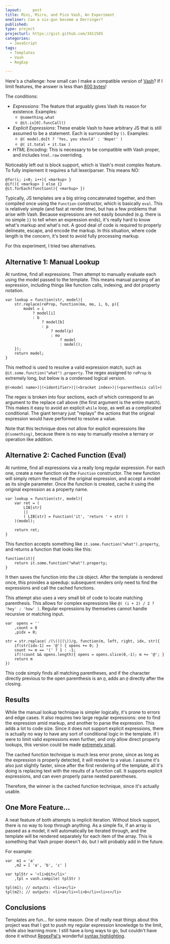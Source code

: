 ```yaml
---
layout:     post
title: Mini, Micro, and Pico Vash, An Experiment
oneliner: Can a six-gun become a Derringer?
published: 
type: project
projecturl: https://gist.github.com/3411585
categories: 
  - JavaScript 
tags:       
  - Templates
  - Vash
  - RegExp

---
```


Here's a challenge: how small can I make a compatible version of [Vash][]? If I limit features, the answer is less than [800 bytes][]!

The conditions:

* _Expressions_: The feature that arguably gives Vash its reason for existence. Examples:
	* `@something.what`
    * `@it.is[0].funcCall()`
* _Explicit Expressions_: These enable Vash to have arbitrary JS that is still assumed to be a statement. Each is surrounded by `()`. Examples:
	* `@( model.doIt ? 'Yes, you should' : 'Nope!' )`
	* `@( it.total + it.tax )` 
* _HTML Encoding_: This is necessary to be compatible with Vash proper, and includes `html.raw` overriding.

Noticeably left out is block support, which is Vash's most complex feature. To fully implement it requires a full lexer/parser. This means NO:

	@for(i; i<0; i++){ <markup> }
	@if(){ <markup> } else {}
	@it.forEach(function(){ <markup> })

Typically, JS templates are a big string concatenated together, and then compiled once using the `Function` constructor, which is basically `eval`. This is relatively simple (and fast at render time), but has a few problems that arise with Vash. Because expressions are not easily bounded (e.g. there is no simple `}}` to tell when an expression ends), it's really hard to know what's markup and what's not. A good deal of code is required to properly delineate, escape, and encode the markup. In this situation, where code length is the concern, it's best to avoid fully processing markup.

For this experiment, I tried two alternatives.

Alternative 1: Manual Lookup
----------------------------

At runtime, find all expressions. Then attempt to manually evaluate each using the model passed to the template. This means manual parsing of an expression, including things like function calls, indexing, and dot property notation.

	var lookup = function(str, model){
		str.replace(reProp, function(ma, mo, i, b, p){ 
			model = i 
				? model[i] 
				: b 
					? model[b] 
					: p 
						? model(p) 
						: mo 
							? model 
							: model();
		});
		return model;
	}

This method is used to resolve a valid expression match, such as `@it.some.function("what").property`. The regex assigned to `reProp` is extremely long, but below is a condensed logical version.

	@(<model name>)|(<identifier>)|(<bracket index>)|(<parenthesis call>)

The regex is broken into four sections, each of which correspond to an argument to the replace call above (the first argument is the entire match). This makes it easy to avoid an explicit `while` loop, as well as a complicated conditional. The giant ternary just "replays" the actions that the original expression would have performed to resolve a value.

Note that this technique does not allow for explicit expressions like `@(something)`, because there is no way to manually resolve a ternary or operation like addition.

Alternative 2: Cached Function (Eval)
-------------------------------------

At runtime, find all expressions via a really long regular expression. For each one, create a new function via the `Function` constructor. The new function will simply return the result of the original expression, and accept a model as its single parameter. Once the function is created, cache it using the original expression as a property name.

	var lookup = function(str, model){
		var ret = ( 
			LIB[str] 
			|| 
			( LIB[str] = Function('it', 'return ' + str) )
		)(model);

		return ret;
	}

This function accepts something like `it.some.function("what").property`, and returns a function that looks like this:

	function(it){
		return it.some.function("what").property;
	}

It then saves the function into the `LIB` object. After the template is rendered once, this provides a speedup: subsequent renders only need to find the expressions and call the cached functions.

This attempt also uses a very small bit of code to locate matching parenthesis. This allows for complex expressions like `@( (i + 2) / 2 ? 'hey' : 'how' )`. Regular expressions by themselves cannot handle recursive or matching input.

	var  opens = ''
		,count = 0
		,pidx = 0;

	str = str.replace( /(\()|(\))/g, function(m, left, right, idx, str){
		if(str[idx-1] == '@') { opens += 0; }
		count += m == '(' ? 1 : -1;
		if(!count && opens.length){ opens = opens.slice(0,-1); m += '@'; }
		return m
	})

This code simply finds all matching parentheses, and if the character directly previous to the open parenthesis is an `@`, adds an `@` directly after the closing.

Results
-------

While the manual lookup technique is simpler logically, it's prone to errors and edge cases. It also requires two large regular expressions: one to find the expression amid markup, and another to parse the expression. This adds a lot to code size. Since it does not support explicit expressions, there is actually no way to have any sort of conditional logic in the template. If I were to limit valid expressions even further, and only allow direct property lookups, this version could be made [extremely small][].

The cached function technique is much less error prone, since as long as the expression is properly detected, it will resolve to a value. I assume it's also just slightly faster, since after the first rendering of the template, all it's doing is replacing text with the results of a function call. It supports explicit expressions, and can even properly parse nested parentheses.

Therefore, the winner is the cached function technique, since it's actually usable.

One More Feature...
-----------------

A neat feature of both attempts is implicit iteration. Without block support, there is no way to loop through anything. As a simple fix, if an array is passed as a model, it will automatically be iterated through, and the template will be rendered separately for each item of the array. This is something that Vash proper doesn't do, but I will probably add in the future.

For example:

	var  m1 = 'a'
		,m2 = [ 'a', 'b', 'c' ]

	var tplStr = '<li>@it</li>'
		,tpl = vash.compile( tplStr )

	tpl(m1); // outputs: <li>a</li>
	tpl(m2); // outputs: <li>a</li><li>b</li><li>c</li>

Conclusions
-----------

Templates are fun... for some reason. One of really neat things about this project was that I got to push my regular expression knowledge to the limit, while also learning more. I still have a long ways to go, but couldn't have done it without [RegexPal's][] wonderful [syntax highlighting][]. 

[Vash]: http://github.com/kirbysayshi/vash
[800 bytes]: https://gist.github.com/3411585 
[extremely small]: https://gist.github.com/1075080
[RegexPal's]: http://www.regexpal.com/
[syntax highlighting]: http://stevenlevithan.com/regex/colorizer/
